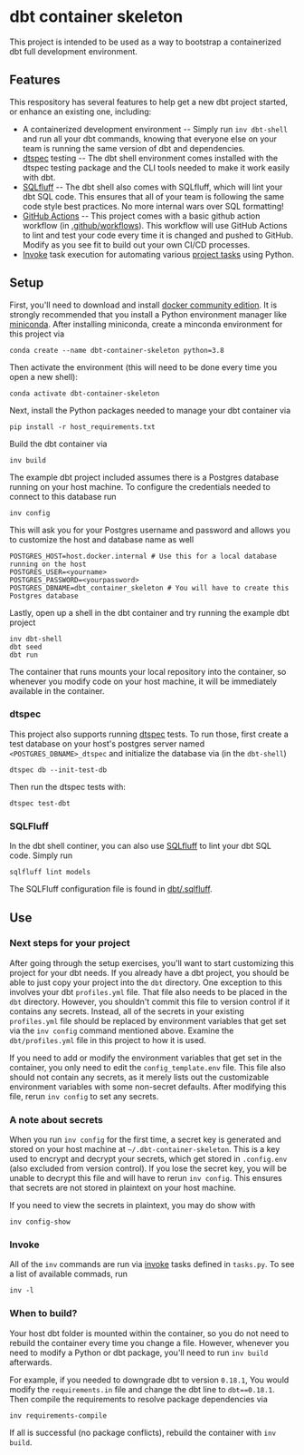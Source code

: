 # dbt container skeleton

This project is intended to be used as a way to bootstrap a
containerized dbt full development environment.

## Features

This respository has several features to help get a new dbt project started, or
enhance an existing one, including:

* A containerized development environment -- Simply run `inv dbt-shell` and run all your
  dbt commands, knowing that everyone else on your team is running the same version
  of dbt and dependencies.
* [dtspec](https://github.com/inside-track/dtspec) testing -- The dbt shell environment
  comes installed with the dtspec testing package and the CLI tools needed to make
  it work easily with dbt.
* [SQLfluff](https://docs.sqlfluff.com/en/stable/) -- The dbt shell also comes with
  SQLfluff, which will lint your dbt SQL code.  This ensures that all of your team is
  following the same code style best practices.  No more internal wars over SQL formatting!
* [GitHub Actions](https://docs.github.com/en/actions) -- This project comes with
  a basic github action workflow (in [.github/workflows](.github/workflows)).  This workflow
  will use GitHub Actions to lint and test your code every time it is changed
  and pushed to GitHub.  Modify as you see fit to build out your own CI/CD processes.
* [Invoke](http://www.pyinvoke.org/) task execution for automating various
  [project tasks](tasks.py) using Python.

## Setup

First, you'll need to download and install [docker community
edition](https://www.docker.com/).  It is strongly recommended that you
install a Python environment manager like
[miniconda](https://conda.io/miniconda.html).  After installing miniconda,
create a minconda environment for this project via

    conda create --name dbt-container-skeleton python=3.8

Then activate the environment (this will need to be done every time you open a new shell):

    conda activate dbt-container-skeleton

Next, install the Python packages needed to manage your dbt container via

    pip install -r host_requirements.txt

Build the dbt container via

    inv build

The example dbt project included assumes there is a Postgres database running on your
host machine.  To configure the credentials needed to connect to this database run

    inv config

This will ask you for your Postgres username and password and allows you to customize
the host and database name as well

    POSTGRES_HOST=host.docker.internal # Use this for a local database running on the host
    POSTGRES_USER=<yourname>
    POSTGRES_PASSWORD=<yourpassword>
    POSTGRES_DBNAME=dbt_container_skeleton # You will have to create this Postgres database

Lastly, open up a shell in the dbt container and try running the example dbt project

    inv dbt-shell
    dbt seed
    dbt run

The container that runs mounts your local repository into the
container, so whenever you modify code on your host machine, it will
be immediately available in the container.

### dtspec

This project also supports running [dtspec](https://github.com/inside-track/dtspec) tests.
To run those, first create a test database on your host's postgres server named
`<POSTGRES_DBNAME>_dtspec` and initialize the database via (in the `dbt-shell`)

    dtspec db --init-test-db

Then run the dtspec tests with:

    dtspec test-dbt

### SQLFluff

In the dbt shell continer, you can also use [SQLfluff](https://docs.sqlfluff.com/en/stable/)
to lint your dbt SQL code.  Simply run

    sqlfluff lint models

The SQLFluff configuration file is found in [dbt/.sqlfluff](dbt/.sqlfluff).

## Use

### Next steps for your project

After going through the setup exercises, you'll want to start
customizing this project for your dbt needs.  If you already have a
dbt project, you should be able to just copy your project into the
`dbt` directory.  One exception to this involves your dbt
`profiles.yml` file.  That file also needs to be placed in the `dbt`
directory.  However, you shouldn't commit this file to version control
if it contains any secrets.  Instead, all of the secrets in your
existing `profiles.yml` file should be replaced by environment
variables that get set via the `inv config` command mentioned above.
Examine the `dbt/profiles.yml` file in this project to how it is used.

If you need to add or modify the environment variables that get set in
the container, you only need to edit the `config_template.env` file.
This file also should not contain any secrets, as it merely lists out
the customizable environment variables with some non-secret defaults. After
modifying this file, rerun `inv config` to set any secrets.

### A note about secrets

When you run `inv config` for the first time, a secret key is
generated and stored on your host machine at
`~/.dbt-container-skeleton`.  This is a key used to encrypt and
decrypt your secrets, which get stored in `.config.env` (also excluded
from version control).  If you lose the secret key, you will be unable
to decrypt this file and will have to rerun `inv config`.  This
ensures that secrets are not stored in plaintext on your host machine.

If you need to view the secrets in plaintext, you may do show with

    inv config-show


### Invoke

All of the `inv` commands are run via
[invoke](http://www.pyinvoke.org/) tasks defined in `tasks.py`.  To
see a list of available commads, run

    inv -l


### When to build?

Your host dbt folder is mounted within the container, so you do not
need to rebuild the container every time you change a file.  However,
whenever you need to modify a Python or dbt package, you'll need to run
`inv build` afterwards.

For example, if you needed to downgrade dbt to version `0.18.1`, You would
modify the `requirements.in` file and change the dbt line to `dbt==0.18.1`.  Then
compile the requirements to resolve package dependencies via

    inv requirements-compile

If all is successful (no package conflicts), rebuild the container with `inv build`.
